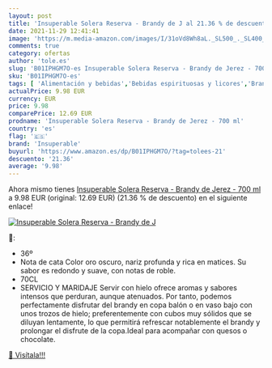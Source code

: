 ```yaml
---
layout: post
title: 'Insuperable Solera Reserva - Brandy de J al 21.36 % de descuento'
date: 2021-11-29 12:41:41
image: 'https://m.media-amazon.com/images/I/31oVd8Wh8aL._SL500_._SL400_.jpg'
comments: true
category: ofertas
author: 'tole.es'
slug: 'B01IPHGM7O-es Insuperable Solera Reserva - Brandy de Jerez - 700 ml'
sku: 'B01IPHGM7O-es'
tags: [ 'Alimentación y bebidas','Bebidas espirituosas y licores','Brandis y aguardientes','Cervezas, vinos y licores','brandy','insuperable', ]
actualPrice: 9.98 EUR
currency: EUR
price: 9.98
comparePrice: 12.69 EUR
prodname: 'Insuperable Solera Reserva - Brandy de Jerez - 700 ml'
country: 'es'
flag: '🇪🇸'
brand: 'Insuperable'
buyurl: 'https://www.amazon.es/dp/B01IPHGM7O/?tag=tolees-21'
descuento: '21.36'
average: '9.98'
---
```


Ahora mismo tienes [Insuperable Solera Reserva - Brandy de Jerez - 700 ml](https://www.amazon.es/dp/B01IPHGM7O/?tag=tolees-21) a 9.98 EUR (original: 12.69 EUR) (21.36 %  de descuento) en el siguiente enlace!

[![Insuperable Solera Reserva - Brandy de J](https://m.media-amazon.com/images/I/31oVd8Wh8aL._SL500_._SL400_.jpg)](https://www.amazon.es/dp/B01IPHGM7O/?tag=tolees-21)

🔎:

- 36º
- Nota de cata Color oro oscuro, nariz profunda y rica en matices. Su sabor es redondo y suave, con notas de roble.
- 70CL
- SERVICIO Y MARIDAJE Servir con hielo ofrece aromas y sabores intensos que perduran, aunque atenuados. Por tanto, podemos perfectamente disfrutar del brandy en copa balón o en vaso bajo con unos trozos de hielo; preferentemente con cubos muy sólidos que se diluyan lentamente, lo que permitirá refrescar notablemente el brandy y prolongar el disfrute de la copa.Ideal para acompañar con quesos o chocolate.

[🛒 Visítala!!!](https://www.amazon.es/dp/B01IPHGM7O/?tag=tolees-21)
